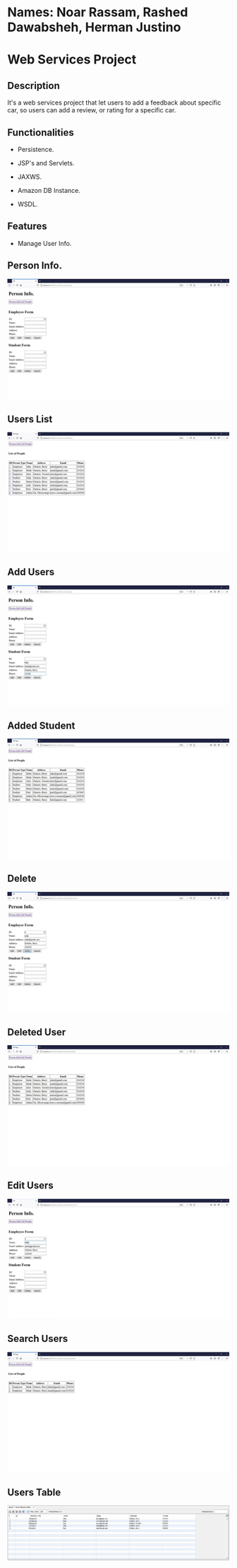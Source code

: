 # Names: Noar Rassam, Rashed Dawabsheh, Herman Justino

# Web Services Project

## Description
It's a web services project that let users to add a feedback about specific car, so users can add a review, or rating for a specific car.

## Functionalities

* Persistence.

* JSP's and Servlets.

* JAXWS.

* Amazon DB Instance.

* WSDL.

## Features
* Manage User Info.

## **Person Info.**

![![Person Info.]()](https://github.com/noarrassam/Hibernate-mapping-Single-Table-Inheritance/blob/master/test/images/1.JPG)

## **Users List**

![![User Lists]()](https://github.com/noarrassam/Hibernate-mapping-Single-Table-Inheritance/blob/master/test/images/2.JPG)

## **Add Users**

![![Add User]()](https://github.com/noarrassam/Hibernate-mapping-Single-Table-Inheritance/blob/master/test/images/Add.JPG)

## **Added Student**

![![Added Student]()](https://github.com/noarrassam/Hibernate-mapping-Single-Table-Inheritance/blob/master/test/images/AddStud.JPG)

## **Delete**

![![Delete]()](https://github.com/noarrassam/Hibernate-mapping-Single-Table-Inheritance/blob/master/test/images/Delete.JPG)

## **Deleted User**

![![Deleted User]()](https://github.com/noarrassam/Hibernate-mapping-Single-Table-Inheritance/blob/master/test/images/Deleted.JPG)

## **Edit Users**

![![User Edit]()](https://github.com/noarrassam/Hibernate-mapping-Single-Table-Inheritance/blob/master/test/images/Edit.JPG)

## **Search Users**

![![Search User]()](https://github.com/noarrassam/Hibernate-mapping-Single-Table-Inheritance/blob/master/test/images/SearchByName.JPG)

## **Users Table**

![![Users Table]()](https://github.com/noarrassam/Hibernate-mapping-Single-Table-Inheritance/blob/master/test/images/Table.JPG)

